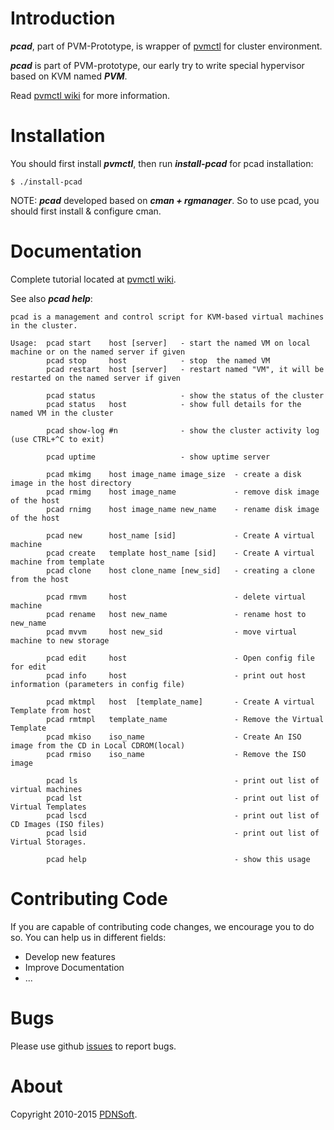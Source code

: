 # Introduction
**_pcad_**, part of PVM-Prototype, is wrapper of [pvmctl](https://github.com/pdnsoft/pvmctl/) for cluster environment.

**_pcad_** is part of PVM-prototype, our early try to write special hypervisor based on KVM named **_PVM_**. 

Read [pvmctl wiki](https://github.com/pdnsoft/pvmctl/wiki) for more information.

# Installation

You should first install **_pvmctl_**, then run **_install-pcad_** for pcad installation:
```shell
$ ./install-pcad
```

NOTE: **_pcad_** developed based on **_cman + rgmanager_**. So to use pcad, you should first install & configure cman.

# Documentation

Complete tutorial located at [pvmctl wiki](https://github.com/pdnsoft/pvmctl/wiki).

See also **_pcad help_**:
```shell
pcad is a management and control script for KVM-based virtual machines in the cluster.

Usage:  pcad start    host [server]   - start the named VM on local machine or on the named server if given
        pcad stop     host            - stop  the named VM
        pcad restart  host [server]   - restart named "VM", it will be restarted on the named server if given

        pcad status                   - show the status of the cluster
        pcad status   host            - show full details for the named VM in the cluster

        pcad show-log #n              - show the cluster activity log (use CTRL+^C to exit)

        pcad uptime                   - show uptime server

        pcad mkimg    host image_name image_size  - create a disk image in the host directory
        pcad rmimg    host image_name             - remove disk image of the host
        pcad rnimg    host image_name new_name    - rename disk image of the host

        pcad new      host_name [sid]             - Create A virtual machine
        pcad create   template host_name [sid]    - Create A virtual machine from template
        pcad clone    host clone_name [new_sid]   - creating a clone from the host

        pcad rmvm     host                        - delete virtual machine
        pcad rename   host new_name               - rename host to new_name
        pcad mvvm     host new_sid                - move virtual machine to new storage

        pcad edit     host                        - Open config file for edit
        pcad info     host                        - print out host information (parameters in config file)

        pcad mktmpl   host  [template_name]       - Create A virtual Template from host
        pcad rmtmpl   template_name               - Remove the Virtual Template
        pcad mkiso    iso_name                    - Create An ISO image from the CD in Local CDROM(local)
        pcad rmiso    iso_name                    - Remove the ISO image

        pcad ls                                   - print out list of virtual machines
        pcad lst                                  - print out list of Virtual Templates
        pcad lscd                                 - print out list of CD Images (ISO files)
        pcad lsid                                 - print out list of Virtual Storages.

        pcad help                                 - show this usage

```

# Contributing Code
If you are capable of contributing code changes, we encourage you to do so. You can help us in different fields:
* Develop new features
* Improve Documentation
* ... 

# Bugs
 Please use github [issues](https://github.com/pdnsoft/pcad/issues) to report bugs. 
# About
Copyright 2010-2015 [PDNSoft](http://www.pdnsoft.com).
